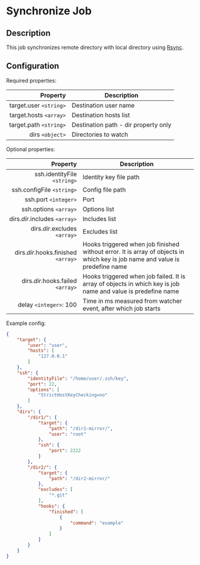 # Synchronize Job

## Description
This job synchronizes remote directory with local directory using [Rsync](http://rsync.samba.org/).

## Configuration

Required properties:

| Property                       | Description                          |
| -----------------------------: | ------------------------------------ |
| target.user `<string>`         | Destination user name                |
| target.hosts `<array>`         | Destination hosts list               |
| target.path `<string>`         | Destination path - dir property only |
| dirs `<object>`                | Directories to watch                 |

Optional properties:

| Property                            | Description                                                      |
| ----------------------------------: | ---------------------------------------------------------------- |
| ssh.identityFile `<string>`         | Identity key file path                                           |
| ssh.configFile `<string>`           | Config file path                                                 |
| ssh.port `<integer>`                | Port                                                             |
| ssh.options `<array>`               | Options list                                                     |
| dirs._dir_.includes `<array>`       | Includes list                                                    |
| dirs._dir_.excludes `<array>`       | Excludes list                                                    |
| dirs._dir_.hooks.finished `<array>` | Hooks triggered when job finished without error. It is array of objects in which key is job name and value is predefine name |
| dirs._dir_.hooks.failed `<array>`   | Hooks triggered when job failed. It is array of objects in which key is job name and value is predefine name |
| delay `<integer>`: 100              | Time in ms measured from watcher event, after which job starts   |

Example config:
```json
{
    "target": {
        "user": "user",
        "hosts": [
            "127.0.0.1"
        ]
    },
    "ssh": {
        "identityFile": "/home/user/.ssh/key",
        "port": 22,
        "options": [
            "StrictHostKeyChecking=no"
        ]
    },
    "dirs": {
        "/dir1/": {
            "target": {
                "path": "/dir1-mirror/",
                "user": "root"
            },
            "ssh": {
                "port": 2222
            }
        },
        "/dir2/": {
            "target": {
                "path": "/dir2-mirror/"
            },
            "excludes": [
                "*.git"
            ],
            "hooks": {
                "finished": [
                    {
                        "command": "example"
                    }
                ]
            }
        }
    }
}
``` 
